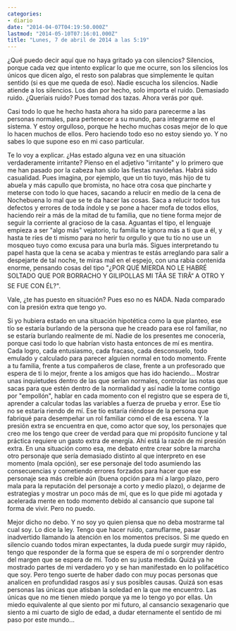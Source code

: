```yaml
---
categories:
- diario
date: "2014-04-07T04:19:50.000Z"
lastmod: "2014-05-10T07:16:01.000Z"
title: "Lunes, 7 de abril de 2014 a las 5:19"
---
```


¿Qué puedo decir aquí que no haya gritado ya con silencios? Silencios, porque cada vez que intento explicar lo que me ocurre, son los silencios los únicos que dicen algo, el resto son palabras que simplemente le quitan sentido (si es que me queda de eso). Nadie escucha los silencios. Nadie atiende a los silencios. Los dan por hecho, solo importa el ruido. Demasiado ruido. ¿Queríais ruido? Pues tomad dos tazas. Ahora verás por qué.


Casi todo lo que he hecho hasta ahora ha sido para parecerme a las personas normales, para pertenecer a su mundo, para integrarme en el sistema. Y estoy orgulloso, porque he hecho muchas cosas mejor de lo que lo hacen muchos de ellos. Pero haciendo todo eso no estoy siendo yo. Y no sabes lo que supone eso en mi caso particular.

Te lo voy a explicar. ¿Has estado alguna vez en una situación verdaderamente irritante? Pienso en el adjetivo "irritante" y lo primero que me han pasado por la cabeza han sido las fiestas navideñas. Habrá sido casualidad. Pues imagina, por ejemplo, que un tío tuyo, más hijo de tu abuela y más capullo que bromista, no hace otra cosa que pincharte y meterse con todo lo que haces, sacando a relucir en medio de la cena de Nochebuena lo mal que se te da hacer las cosas. Saca a relucir todos tus defectos y errores de toda índole y se pone a hacer mofa de todos ellos, haciendo reír a más de la mitad de tu familia, que no tiene forma mejor de seguir la corriente al gracioso de la casa. Aguantas el tipo, el lenguaje empieza a ser "algo más" vejatorio, tu familia te ignora más a ti que a él, y hasta te ríes de ti mismo para no herir tu orgullo y que tu tío no use un mosqueo tuyo como excusa para una burla más. Sigues interpretando tu papel hasta que la cena se acaba y mientras te estás arreglando para salir a despejarte de tal noche, te miras mal en el espejo, con una rabia contenida enorme, pensando cosas del tipo "¿POR QUÉ MIERDA NO LE HABRÉ SOLTADO QUE POR BORRACHO Y GILIPOLLAS MI TÃA SE TIRÃ“ A OTRO Y SE FUE CON ÉL?".

Vale, ¿te has puesto en situación? Pues eso no es NADA. Nada comparado con la presión extra que tengo yo.

Si yo hubiera estado en una situación hipotética como la que planteo, ese tío se estaría burlando de la persona que he creado para ese rol familiar, no se estaría burlando realmente de mí. Nadie de los presentes me conocería, porque casi todo lo que habrían visto hasta entonces de mí es mentira. Cada logro, cada entusiasmo, cada fracaso, cada desconsuelo, todo emulado y calculado para parecer alguien normal en todo momento. Frente a tu familia, frente a tus compañeros de clase, frente a un profesorado que espera de ti lo mejor, frente a los amigos que has ido haciendo... Mostrar unas inquietudes dentro de las que serían normales, controlar las notas que sacas para que estén dentro de la normalidad y así nadie la tome contigo por "empollón", hablar en cada momento con el registro que se espera de ti, aprender a calcular todas las variables a fuerza de prueba y error. Ese tío no se estaría riendo de mí. Ese tío estaría riéndose de la persona que fabriqué para desempeñar un rol familiar como el de esa escena. Y la presión extra se encuentra en que, como actor que soy, los personajes que creo me los tengo que creer de verdad para que mi propósito funcione y tal práctica requiere un gasto extra de energía. Ahí está la razón de mi presión extra. En una situación como esa, me debato entre crear sobre la marcha otro personaje que sería demasiado distinto al que interpreto en ese momento (mala opción), ser ese personaje del todo asumiendo las consecuencias y cometiendo errores forzados para hacer que ese personaje sea más creíble aún (buena opción para mí a largo plazo, pero mala para la reputación del personaje a corto y medio plazo), o dejarme de estrategias y mostrar un poco más de mí, que es lo que pide mi agotada y acelerada mente en todo momento debido al cansancio que supone tal forma de vivir. Pero no puedo.

Mejor dicho no debo. Y no soy yo quien piensa que no deba mostrarme tal cual soy. Lo dice la ley. Tengo que hacer ruido, camuflarme, pasar inadvertido llamando la atención en los momentos precisos. Si me quedo en silencio cuando todos miran expectantes, la duda puede surgir muy rápido, tengo que responder de la forma que se espera de mí o sorprender dentro del margen que se espera de mí. Todo en su justa medida. Quizá ya he mostrado partes de mi verdadero yo y se han manifestado en lo polifacético que soy. Pero tengo suerte de haber dado con muy pocas personas que analicen en profundidad rasgos así y sus posibles causas. Quizá son esas personas las únicas que atisban la soledad en la que me encuentro. Las únicas que no me tienen miedo porque ya me lo tengo yo por ellas. Un miedo equivalente al que siento por mi futuro, al cansancio sexagenario que siento a mi cuarto de siglo de edad, a dudar eternamente el sentido de mi paso por este mundo...